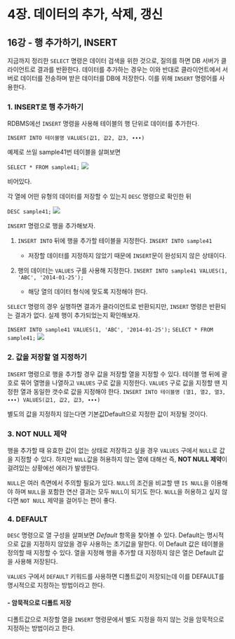 # 4장. 데이터의 추가, 삭제, 갱신
## 16강 - 행 추가하기, INSERT

지금까지 정리한 `SELECT` 명령은 데이터 검색을 위한 것으로, 질의를 하면 DB 서버가 클라이언트로 결과를 반환한다. 데이터를 추가하는 경우는 이와 반대로 클라이언트에서 서버로 데이터를 전송하며 받은 데이터를 DB에 저장한다. 이를 위해 `INSERT` 명령어를 사용한다.

### 1. INSERT로 행 추가하기

RDBMS에선 `INSERT` 명령을 사용해 테이블의 행 단위로 데이터를 추가한다.

`INSERT INTO 테이블명 VALUES(값1, 값2, 값3, ∙∙∙)`

예제로 쓰일 sample41번 테이블을 살펴보면
>
`SELECT * FROM sample41;`
![](https://images.velog.io/images/gshduet/post/1671e03a-9b20-4f8d-bfa3-6bf01329e310/image.png)

비어있다.

각 열에 어떤 유형의 데이터를 저장할 수 있는지 `DESC` 명령으로 확인한 뒤

> 
`DESC sample41;`
![](https://images.velog.io/images/gshduet/post/13cda259-50c0-4c60-afa6-71dc53796778/image.png)

`INSERT` 명령으로 행을 추가해보자.


1. `INSERT INTO` 뒤에 행을 추가할 테이블을 지정한다.
`INSERT INTO sample41`
   * 저장할 데이터를 지정하지 않았기 때문에 `INSERT`문이 완성되지 않은 상태이다.
   
2. 행의 데이터는 `VALUES` 구를 사용해 지정한다.
`INSERT INTO sample41 VALUES(1, 'ABC', '2014-01-25');`
   * 해당 열의 데이터 형식에 맞도록 지정해야 한다.

`SELECT` 명령의 경우 실행하면 결과가 클라이언트로 반환되지만, `INSERT` 명령은 반환되는 결과가 없다. 실제 행이 추가되었는지 확인해보자.

>
`INSERT INTO sample41 VALUES(1, 'ABC', '2014-01-25');`
`SELECT * FROM sample41;`
![](https://images.velog.io/images/gshduet/post/f1dc7826-00fc-4ead-8ee3-8f0a788d35cc/image.png)

### 2. 값을 저장할 열 지정하기

`INSERT` 명령으로 행을 추가할 경우 값을 저장할 열을 지정할 수 있다. 테이블 명 뒤에 괄호로 묶어 열명을 나열하고 `VALUES` 구로 값을 지정한다. `VALUES` 구로 값을 지정할 땐 지정한 열과 동일한 갯수로 값을 지정해야 한다.
`INSERT INTO 테이블명 (열1, 열2, 열3, ∙∙∙) VALUES(값1, 값2, 값3, ∙∙∙)`

별도의 값을 지정하지 않는다면 기본값Default으로 지정한 값이 저장될 것이다.

### 3. NOT NULL 제약

행을 추가할 때 유효한 값이 없는 상태로 저장하고 싶을 경우 `VALUES` 구에서 `NULL`로 값을 지정할 수 있다. 하지만 `NULL`값을 허용하지 않는 열에 대해선 즉, **NOT NULL 제약**이 걸려있는 상황에선 에러가 발생한다.

`NULL`은 여러 측면에서 주의할 필요가 있다. `NULL`의 조건을 비교할 땐 `IS NULL`을 이용해야 하며 `NULL`을 포함한 연산 결과는 모두 `NULL`이 되기도 한다. `NULL`을 허용하고 싶지 않다면 `NOT NULL` 제약을 걸어두는 편이 좋다.

### 4. DEFAULT

`DESC` 명령으로 열 구성을 살펴보면 *Default* 항목을 찾아볼 수 있다. Default는 명시적으로 값을 지정하지 않았을 경우 사용하는 초기값을 말한다. 이 Default 값은 테이블을 정의할 때 지정할 수 있다. 열을 지정해 행을 추가할 대 지정하지 않은 열은 Default 값을 사용해 저장된다.

`VALUES` 구에서 `DEFAULT` 키워드를 사용하면 디폴트값이 저장되는데 이를 DEFAULT를 명시적으로 지정하는 방법이라고 한다.

#### - 암묵적으로 디폴트 저장

디폴트값으로 저장할 열을 `INSERT` 명령문에서 별도 지정을 하지 않는 것을 암묵적으로 지정하는 방법이라고 한다.